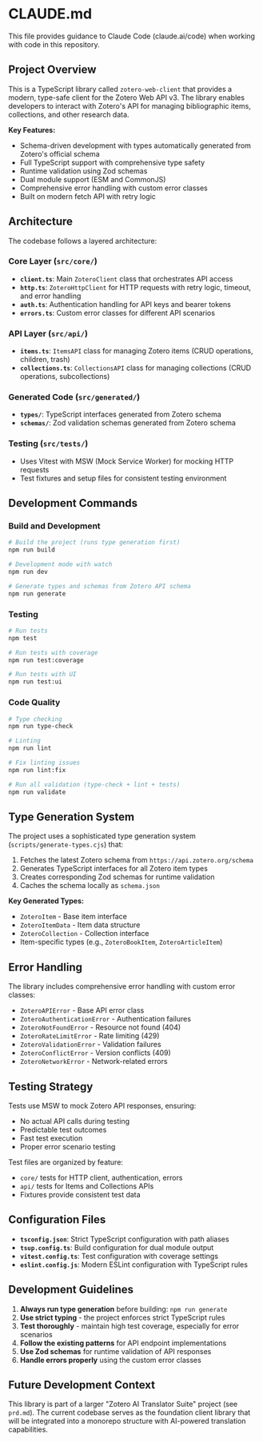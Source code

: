 # CLAUDE.md

This file provides guidance to Claude Code (claude.ai/code) when working with code in this repository.

## Project Overview

This is a TypeScript library called `zotero-web-client` that provides a modern, type-safe client for the Zotero Web API v3. The library enables developers to interact with Zotero's API for managing bibliographic items, collections, and other research data.

**Key Features:**
- Schema-driven development with types automatically generated from Zotero's official schema
- Full TypeScript support with comprehensive type safety
- Runtime validation using Zod schemas
- Dual module support (ESM and CommonJS)
- Comprehensive error handling with custom error classes
- Built on modern fetch API with retry logic

## Architecture

The codebase follows a layered architecture:

### Core Layer (`src/core/`)
- **`client.ts`**: Main `ZoteroClient` class that orchestrates API access
- **`http.ts`**: `ZoteroHttpClient` for HTTP requests with retry logic, timeout, and error handling
- **`auth.ts`**: Authentication handling for API keys and bearer tokens
- **`errors.ts`**: Custom error classes for different API scenarios

### API Layer (`src/api/`)
- **`items.ts`**: `ItemsAPI` class for managing Zotero items (CRUD operations, children, trash)
- **`collections.ts`**: `CollectionsAPI` class for managing collections (CRUD operations, subcollections)

### Generated Code (`src/generated/`)
- **`types/`**: TypeScript interfaces generated from Zotero schema
- **`schemas/`**: Zod validation schemas generated from Zotero schema

### Testing (`src/tests/`)
- Uses Vitest with MSW (Mock Service Worker) for mocking HTTP requests
- Test fixtures and setup files for consistent testing environment

## Development Commands

### Build and Development
```bash
# Build the project (runs type generation first)
npm run build

# Development mode with watch
npm run dev

# Generate types and schemas from Zotero API schema
npm run generate
```

### Testing
```bash
# Run tests
npm test

# Run tests with coverage
npm run test:coverage

# Run tests with UI
npm run test:ui
```

### Code Quality
```bash
# Type checking
npm run type-check

# Linting
npm run lint

# Fix linting issues
npm run lint:fix

# Run all validation (type-check + lint + tests)
npm run validate
```

## Type Generation System

The project uses a sophisticated type generation system (`scripts/generate-types.cjs`) that:

1. Fetches the latest Zotero schema from `https://api.zotero.org/schema`
2. Generates TypeScript interfaces for all Zotero item types
3. Creates corresponding Zod schemas for runtime validation
4. Caches the schema locally as `schema.json`

**Key Generated Types:**
- `ZoteroItem` - Base item interface
- `ZoteroItemData` - Item data structure
- `ZoteroCollection` - Collection interface
- Item-specific types (e.g., `ZoteroBookItem`, `ZoteroArticleItem`)

## Error Handling

The library includes comprehensive error handling with custom error classes:

- `ZoteroAPIError` - Base API error class
- `ZoteroAuthenticationError` - Authentication failures
- `ZoteroNotFoundError` - Resource not found (404)
- `ZoteroRateLimitError` - Rate limiting (429)
- `ZoteroValidationError` - Validation failures
- `ZoteroConflictError` - Version conflicts (409)
- `ZoteroNetworkError` - Network-related errors

## Testing Strategy

Tests use MSW to mock Zotero API responses, ensuring:
- No actual API calls during testing
- Predictable test outcomes
- Fast test execution
- Proper error scenario testing

Test files are organized by feature:
- `core/` tests for HTTP client, authentication, errors
- `api/` tests for Items and Collections APIs
- Fixtures provide consistent test data

## Configuration Files

- **`tsconfig.json`**: Strict TypeScript configuration with path aliases
- **`tsup.config.ts`**: Build configuration for dual module output
- **`vitest.config.ts`**: Test configuration with coverage settings
- **`eslint.config.js`**: Modern ESLint configuration with TypeScript rules

## Development Guidelines

1. **Always run type generation** before building: `npm run generate`
2. **Use strict typing** - the project enforces strict TypeScript rules
3. **Test thoroughly** - maintain high test coverage, especially for error scenarios
4. **Follow the existing patterns** for API endpoint implementations
5. **Use Zod schemas** for runtime validation of API responses
6. **Handle errors properly** using the custom error classes

## Future Development Context

This library is part of a larger "Zotero AI Translator Suite" project (see `prd.md`). The current codebase serves as the foundation client library that will be integrated into a monorepo structure with AI-powered translation capabilities.
